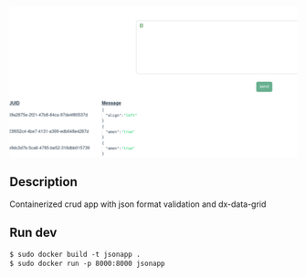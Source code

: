 ![img.png](img.png)
## Description
Containerized crud app with json format validation and dx-data-grid
## Run dev
```
$ sudo docker build -t jsonapp .
$ sudo docker run -p 8000:8000 jsonapp

```


